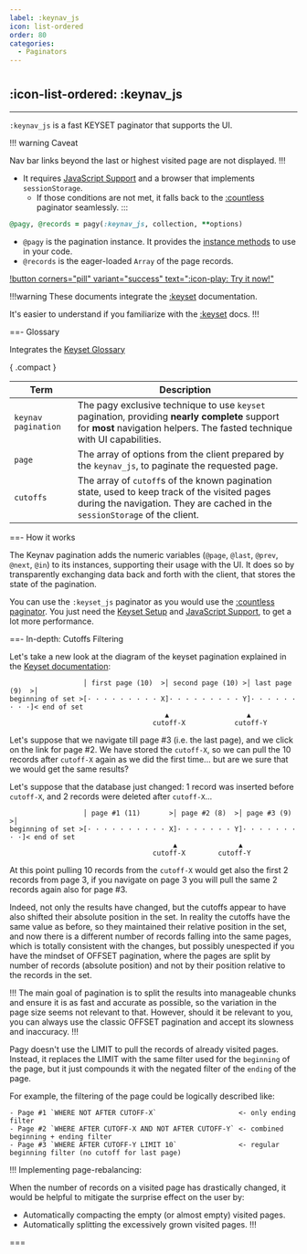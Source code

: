 ```yaml
---
label: :keynav_js
icon: list-ordered
order: 80
categories:
  - Paginators
---
```


#

## :icon-list-ordered: :keynav_js

---

`:keynav_js` is a fast KEYSET paginator that supports the UI.

!!! warning Caveat

Nav bar links beyond the last or highest visited page are not displayed.
!!!

- It requires [JavaScript Support](../../resources/javascript.md) and a browser that implements `sessionStorage`.
  - If those conditions are not met, it falls back to the [:countless](countless.md) paginator seamlessly.
    :::

```ruby Controller 
@pagy, @records = pagy(:keynav_js, collection, **options)
```

- `@pagy` is the pagination instance. It provides the [instance methods](../methods#methods) to use in your code.
- `@records` is the eager-loaded `Array` of the page records.

[!button corners="pill" variant="success" text=":icon-play: Try it now!"](../../sandbox/playground#5-keyset-apps)

!!!warning These documents integrate the [:keyset](keyset.md) documentation.

It's easier to understand if you familiarize with the [:keyset](keyset.md) docs.
!!!

==- Glossary

Integrates the [Keyset Glossary](keyset#glossary)

{ .compact }

| Term                | Description                                                                                                                                                                 |
|---------------------|-----------------------------------------------------------------------------------------------------------------------------------------------------------------------------|
| `keynav pagination` | The pagy exclusive technique to use `keyset` pagination, providing **nearly complete** support for **most** navigation helpers. The fasted technique with UI capabilities.  |
| `page`              | The array of options from the client prepared by the `keynav_js`, to paginate the requested page.                                                                           |
| `cutoffs`           | The array of `cutoff`s of the known pagination state, used to keep track of the visited pages during the navigation. They are cached in the `sessionStorage` of the client. |

==- How it works

The Keynav pagination adds the numeric variables (`@page`, `@last`, `@prev`, `@next`, `@in`) to its instances, supporting their usage
with the UI. It does so by transparently exchanging data back and forth with the client, that stores the state of the pagination.

You can use the `:keyset_js` paginator as you would use the [:countless paginator](countless.md). You just need
the [Keyset Setup](keyset#setup) and [JavaScript Support](../../resources/javascript.md), to get a lot more performance.

==- In-depth: Cutoffs Filtering

Let's take a new look at the diagram of the keyset pagination explained in the [Keyset documentation](keyset#in-depth-cutoffs):

```
                  │ first page (10)  >│ second page (10) >│ last page (9)  >│
beginning of set >[· · · · · · · · · X]· · · · · · · · · Y]· · · · · · · · ·]< end of set
                                      ▲                   ▲
                                   cutoff-X            cutoff-Y
```

Let's suppose that we navigate till page #3 (i.e. the last page), and we click on the link for page #2. We have stored the
`cutoff-X`, so we can pull the 10 records after `cutoff-X` again as we did the first time... but are we sure that we would get the
same results?

Let's suppose that the database just changed: 1 record was inserted before `cutoff-X`, and 2 records were deleted after
`cutoff-X`...

```
                  │ page #1 (11)       >│ page #2 (8)  >│ page #3 (9)    >│
beginning of set >[· · · · · · · · · · X]· · · · · · · Y]· · · · · · · · ·]< end of set
                                        ▲               ▲
                                   cutoff-X        cutoff-Y
```

At this point pulling 10 records from the `cutoff-X` would get also the first 2 records from page 3, if you navigate on page 3 you
will pull the same 2 records again also for page #3.

Indeed, not only the results have changed, but the cutoffs appear to have also shifted their absolute position in the set. In
reality the cutoffs have the same value as before, so they maintained their relative position in the set, and now there is a
different number of records falling into the same pages, which is totally consistent with the changes, but possibly unespected if
you have the mindset of OFFSET pagination, where the pages are split by number of records (absolute position) and not by their
position relative to the records in the set.

!!!
The main goal of pagination is to split the results into manageable chunks and ensure it is as fast and accurate as possible, so
the variation in the page size seems not relevant to that. However, should it be relevant to you, you can always use the classic
OFFSET pagination and accept its slowness and inaccuracy.
!!!

Pagy doesn't use the LIMIT to pull the records of already visited pages. Instead, it replaces the LIMIT with the same filter used
for the
`beginning` of the page, but it just compounds it with the negated filter of the `ending` of the page.

For example, the filtering of the page could be logically described like:

```
- Page #1 `WHERE NOT AFTER CUTOFF-X`                    <- only ending filter
- Page #2 `WHERE AFTER CUTOFF-X AND NOT AFTER CUTOFF-Y` <- combined beginning + ending filter
- Page #3 `WHERE AFTER CUTOFF-Y LIMIT 10`               <- regular beginning filter (no cutoff for last page)
```

!!! Implementing page-rebalancing:

When the number of records on a visited page has drastically changed, it would be helpful to mitigate the surprise effect on the
user by:

- Automatically compacting the empty (or almost empty) visited pages.
- Automatically splitting the excessively grown visited pages.
  !!!

===
